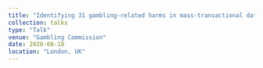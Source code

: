 ```yaml
---
title: "Identifying 31 gambling-related harms in mass-transactional data"
collection: talks
type: "Talk"
venue: "Gambling Commission"
date: 2020-08-10
location: "London, UK"
---
```

